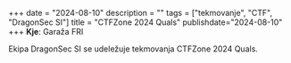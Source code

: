 +++
date = "2024-08-10"
description = ""
tags = ["tekmovanje", "CTF", "DragonSec SI"]
title = "CTFZone 2024 Quals"
publishdate="2024-08-10"
+++
**Kje**: Garaža FRI

Ekipa DragonSec SI se udeležuje tekmovanja CTFZone 2024 Quals.

<!--more-->